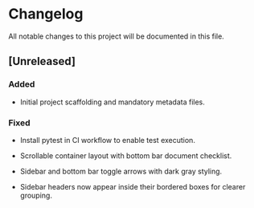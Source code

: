 # Changelog
All notable changes to this project will be documented in this file.

## [Unreleased]
### Added
- Initial project scaffolding and mandatory metadata files.

 
### Fixed
- Install pytest in CI workflow to enable test execution.

- Scrollable container layout with bottom bar document checklist.

- Sidebar and bottom bar toggle arrows with dark gray styling.
- Sidebar headers now appear inside their bordered boxes for clearer grouping.


